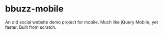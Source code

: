 # bbuzz-mobile
An old social website demo project for mobile. Much like jQuery Mobile, yet faster. Built from scratch.
